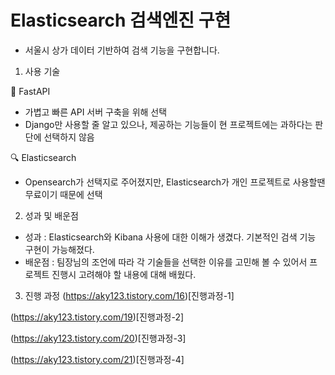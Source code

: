 # Elasticsearch 검색엔진 구현
- 서울시 상가 데이터 기반하여 검색 기능을 구현합니다.

1. 사용 기술

🚀 FastAPI
- 가볍고 빠른 API 서버 구축을 위해 선택
- Django만 사용할 줄 알고 있으나, 제공하는 기능들이 현 프로젝트에는 과하다는 판단에 선택하지 않음

:mag: Elasticsearch
- Opensearch가 선택지로 주어졌지만, Elasticsearch가 개인 프로젝트로 사용할땐 무료이기 때문에 선택

2. 성과 및 배운점
- 성과 : Elasticsearch와 Kibana 사용에 대한 이해가 생겼다. 기본적인 검색 기능 구현이 가능해졌다.
- 배운점 : 팀장님의 조언에 따라 각 기술들을 선택한 이유를 고민해 볼 수 있어서 프로젝트 진행시 고려해야 할 내용에 대해 배웠다.

3. 진행 과정
(https://aky123.tistory.com/16)[진행과정-1]

(https://aky123.tistory.com/19)[진행과정-2]

(https://aky123.tistory.com/20)[진행과정-3]

(https://aky123.tistory.com/21)[진행과정-4]
